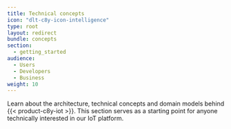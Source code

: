 ```yaml
---
title: Technical concepts
icon: "dlt-c8y-icon-intelligence"
type: root
layout: redirect
bundle: concepts
section:
  - getting_started
audience:
  - Users
  - Developers
  - Business
weight: 10
---
```


Learn about the architecture, technical concepts and domain models behind {{< product-c8y-iot >}}. This section serves as a starting point for anyone technically interested in our IoT platform.
